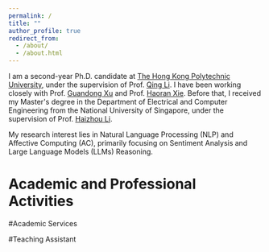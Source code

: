 ```yaml
---
permalink: /
title: ""
author_profile: true
redirect_from: 
  - /about/
  - /about.html
---
```


I am a second-year Ph.D. candidate at [The Hong Kong Polytechnic University](https://www.polyu.edu.hk/), under the supervision of Prof. [Qing Li](https://www.polyu.edu.hk/comp/people/academic-staff/prof-li-qing/). I have been working closely with Prof. [Guandong Xu](https://profiles.uts.edu.au/Guandong.Xu) and Prof. [Haoran Xie](https://xiehaoran.net/). Before that, I received my Master's degree in the Department of Electrical and Computer Engineering from the National University of Singapore, under the supervision of Prof. [Haizhou Li](https://www.colips.org/~eleliha/).

My research interest lies in Natural Language Processing (NLP) and Affective Computing (AC), primarily focusing on Sentiment Analysis and Large Language Models (LLMs) Reasoning.

Academic and Professional Activities
======

#Academic Services

#Teaching Assistant
